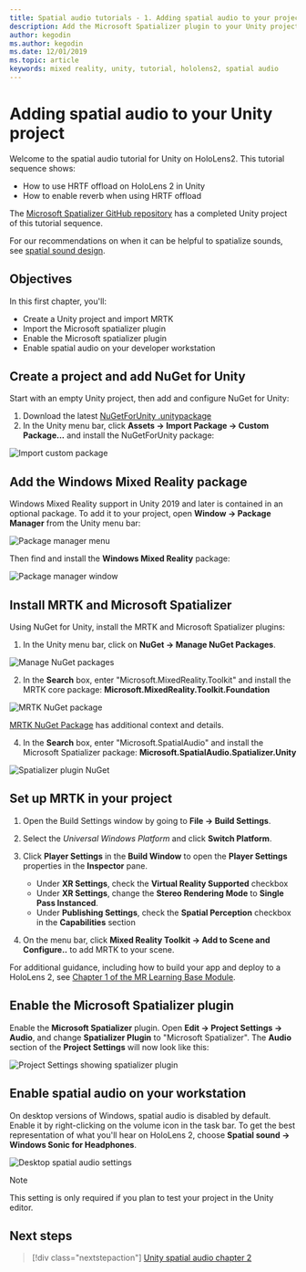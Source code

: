 ```yaml
---
title: Spatial audio tutorials - 1. Adding spatial audio to your project
description: Add the Microsoft Spatializer plugin to your Unity project to access HoloLens 2 HRTF hardware offload.
author: kegodin
ms.author: kegodin
ms.date: 12/01/2019
ms.topic: article
keywords: mixed reality, unity, tutorial, hololens2, spatial audio
---
```


# Adding spatial audio to your Unity project

Welcome to the spatial audio tutorial for Unity on HoloLens2. This tutorial sequence shows:
* How to use HRTF offload on HoloLens 2 in Unity
* How to enable reverb when using HRTF offload

The [Microsoft Spatializer GitHub repository](https://github.com/microsoft/spatialaudio-unity) has a completed Unity project of this tutorial sequence. 

For our recommendations on when it can be helpful to spatialize sounds, see [spatial sound design](https://docs.microsoft.com/windows/mixed-reality/spatial-sound-design).

## Objectives
In this first chapter, you'll:
* Create a Unity project and import MRTK
* Import the Microsoft spatializer plugin
* Enable the Microsoft spatializer plugin
* Enable spatial audio on your developer workstation

## Create a project and add NuGet for Unity
Start with an empty Unity project, then add and configure NuGet for Unity:
1. Download the latest [NuGetForUnity .unitypackage](https://github.com/GlitchEnzo/NuGetForUnity/releases/latest)
2. In the Unity menu bar, click **Assets -> Import Package -> Custom Package...** and install the NuGetForUnity package:

![Import custom package](images/spatial-audio/import-custom-package.png)

## Add the Windows Mixed Reality package
Windows Mixed Reality support in Unity 2019 and later is contained in an optional package. To add it to your project, open **Window -> Package Manager** from the Unity menu bar:

![Package manager menu](images/spatial-audio/package-manager-menu.png)

Then find and install the **Windows Mixed Reality** package:

![Package manager window](images/spatial-audio/package-manager-window.png)

## Install MRTK and Microsoft Spatializer
Using NuGet for Unity, install the MRTK and Microsoft Spatializer plugins:
1. In the Unity menu bar, click on **NuGet -> Manage NuGet Packages**.

![Manage NuGet packages](images/spatial-audio/manage-nuget-packages.png)

2. In the **Search** box, enter "Microsoft.MixedReality.Toolkit" and install the MRTK core package: **Microsoft.MixedReality.Toolkit.Foundation**

![MRTK NuGet package](images/spatial-audio/mrtk-nuget-package.png)

[MRTK NuGet Package](https://microsoft.github.io/MixedRealityToolkit-Unity/Documentation/MRTKNuGetPackage.html) has additional context and details.

4. In the **Search** box, enter "Microsoft.SpatialAudio" and install the Microsoft Spatializer package: **Microsoft.SpatialAudio.Spatializer.Unity**

![Spatializer plugin NuGet](images/spatial-audio/spatializer-plugin-nuget.png)

## Set up MRTK in your project

1. Open the Build Settings window by going to **File -> Build Settings**.

2. Select the _Universal Windows Platform_ and click **Switch Platform**.

3. Click **Player Settings** in the **Build Window** to open the **Player Settings** properties in the **Inspector** pane.
    * Under **XR Settings**, check the **Virtual Reality Supported** checkbox
    * Under **XR Settings**, change the **Stereo Rendering Mode** to **Single Pass Instanced**.
    * Under **Publishing Settings**, check the **Spatial Perception** checkbox in the **Capabilities** section

4. On the menu bar, click **Mixed Reality Toolkit -> Add to Scene and Configure..** to add MRTK to your scene.

For additional guidance, including how to build your app and deploy to a HoloLens 2, see [Chapter 1 of the MR Learning Base Module](../../../mrlearning-base-ch1.md).

## Enable the Microsoft Spatializer plugin
Enable the **Microsoft Spatializer** plugin. Open **Edit -> Project Settings -> Audio**, and change **Spatializer Plugin** to "Microsoft Spatializer". The **Audio** section of the **Project Settings** will now look like this:

![Project Settings showing spatializer plugin](images/spatial-audio/project-settings.png)

## Enable spatial audio on your workstation
On desktop versions of Windows, spatial audio is disabled by default. Enable it by right-clicking on the volume icon in the task bar. To get the best representation of what you'll hear on HoloLens 2, choose **Spatial sound -> Windows Sonic for Headphones**.

![Desktop spatial audio settings](images/spatial-audio/desktop-audio-settings.png)

> [!NOTE]
> This setting is only required if you plan to test your project in the Unity editor.

## Next steps

> [!div class="nextstepaction"]
> [Unity spatial audio chapter 2](unity-spatial-audio-ch2.md)

